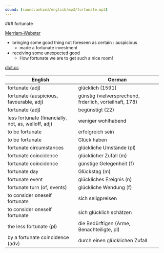 ```yaml
---
sound: [sound:ankimd/english/mp3/fortunate.mp3]
---
```


\### fortunate

[Merriam-Webster](https://www.merriam-webster.com/dictionary/fortunate)

- bringing some good thing not foreseen as certain : auspicious
    - made a fortunate investment
- receiving some unexpected good
    - How fortunate we are to get such a nice room!

[dict.cc](https://www.dict.cc/fortunate)

| English        | German       |
| -------------- | ------------ |
| fortunate (adj) | glücklich (1591) |
| fortunate (auspicious, favourable, adj) | günstig (vielversprechend, frderlich, vorteilhaft, 178) |
| fortunate (adj) | begünstigt (22) |
| less fortunate (financially, not, as, welloff, adj) | weniger wohlhabend |
| to be fortunate | erfolgreich sein |
| to be fortunate | Glück haben |
| fortunate circumstances | glückliche Umstände (pl) |
| fortunate coincidence | glücklicher Zufall (m) |
| fortunate coincidence | günstige Gelegenheit (f) |
| fortunate day | Glückstag (m) |
| fortunate event | glückliches Ereignis (n) |
| fortunate turn (of, events) | glückliche Wendung (f) |
| to consider oneself fortunate | sich seligpreisen |
| to consider oneself fortunate | sich glücklich schätzen |
| the less fortunate (pl) | die Bedürftigen (Arme, Benachteiligte, pl) |
| by a fortunate coincidence (adv) | durch einen glücklichen Zufall |
